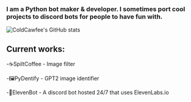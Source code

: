 ### I am a Python bot maker & developer. I sometimes port cool projects to discord bots for people to have fun with.

![ColdCawfee's GitHub stats](https://github-readme-stats.vercel.app/api?username=ColdCawfee&count_private=true&show_icons=true&theme=codeSTACKr)

## Current works:
-☕SpiltCoffee - Image filter

-🖼️PyDentify - GPT2 image identifier

-🤖ElevenBot - A discord bot hosted 24/7 that uses ElevenLabs.io
